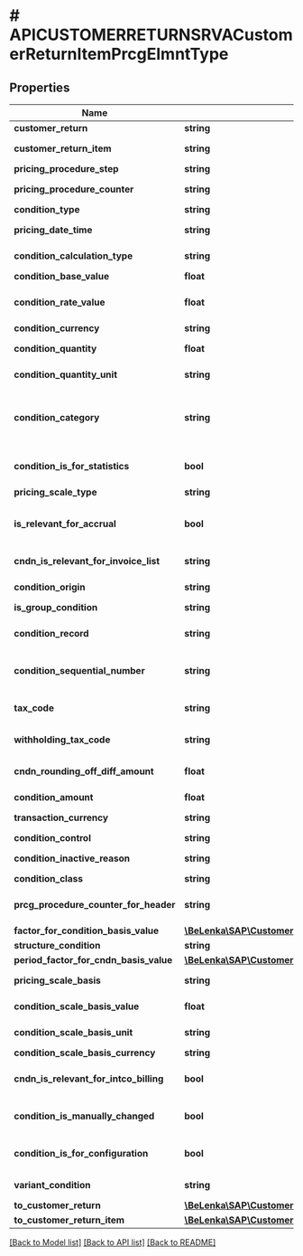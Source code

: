 # # APICUSTOMERRETURNSRVACustomerReturnItemPrcgElmntType

## Properties

Name | Type | Description | Notes
------------ | ------------- | ------------- | -------------
**customer_return** | **string** |  | [optional]
**customer_return_item** | **string** | Condition item number | [optional]
**pricing_procedure_step** | **string** |  | [optional]
**pricing_procedure_counter** | **string** | Condition Counter | [optional]
**condition_type** | **string** |  | [optional]
**pricing_date_time** | **string** | Timestamp for Pricing | [optional]
**condition_calculation_type** | **string** | Calculation Type for Condition | [optional]
**condition_base_value** | **float** |  | [optional]
**condition_rate_value** | **float** | Condition Amount or Percentage | [optional]
**condition_currency** | **string** | Currency Key | [optional]
**condition_quantity** | **float** | Condition Pricing Unit | [optional]
**condition_quantity_unit** | **string** | Condition Unit in the Document | [optional]
**condition_category** | **string** | Condition Category (Examples: Tax, Freight, Price, Cost) | [optional]
**condition_is_for_statistics** | **bool** | Condition is used for statistics | [optional]
**pricing_scale_type** | **string** |  | [optional]
**is_relevant_for_accrual** | **bool** | Condition is Relevant for Accrual  (e.g. Freight) | [optional]
**cndn_is_relevant_for_invoice_list** | **string** | Condition for Invoice List | [optional]
**condition_origin** | **string** | Origin of the Condition | [optional]
**is_group_condition** | **string** |  | [optional]
**condition_record** | **string** | Number of Condition Record | [optional]
**condition_sequential_number** | **string** | Sequential Number of the Condition | [optional]
**tax_code** | **string** | Tax on Sales/Purchases Code | [optional]
**withholding_tax_code** | **string** | Withholding Tax Code | [optional]
**cndn_rounding_off_diff_amount** | **float** | Rounding-Off Difference of the Condition | [optional]
**condition_amount** | **float** |  | [optional]
**transaction_currency** | **string** | SD Document Currency | [optional]
**condition_control** | **string** |  | [optional]
**condition_inactive_reason** | **string** | Condition is Inactive | [optional]
**condition_class** | **string** |  | [optional]
**prcg_procedure_counter_for_header** | **string** | Condition Counter (Header) | [optional]
**factor_for_condition_basis_value** | [**\BeLenka\SAP\CustomerReturn\Model\ConditionFactor**](ConditionFactor.md) |  | [optional]
**structure_condition** | **string** |  | [optional]
**period_factor_for_cndn_basis_value** | [**\BeLenka\SAP\CustomerReturn\Model\ConditionFactor1**](ConditionFactor1.md) |  | [optional]
**pricing_scale_basis** | **string** | Scale Basis Indicator | [optional]
**condition_scale_basis_value** | **float** | Scale Base Value | [optional]
**condition_scale_basis_unit** | **string** | Condition Scale Unit of Measure | [optional]
**condition_scale_basis_currency** | **string** |  | [optional]
**cndn_is_relevant_for_intco_billing** | **bool** | Condition for Intercompany Billing | [optional]
**condition_is_manually_changed** | **bool** | Condition Changed Manually | [optional]
**condition_is_for_configuration** | **bool** | Condition Used for Variant Configuration | [optional]
**variant_condition** | **string** | Variant Condition Key | [optional]
**to_customer_return** | [**\BeLenka\SAP\CustomerReturn\Model\APICUSTOMERRETURNSRVACustomerReturnType**](APICUSTOMERRETURNSRVACustomerReturnType.md) |  | [optional]
**to_customer_return_item** | [**\BeLenka\SAP\CustomerReturn\Model\APICUSTOMERRETURNSRVACustomerReturnItemType**](APICUSTOMERRETURNSRVACustomerReturnItemType.md) |  | [optional]

[[Back to Model list]](../../README.md#models) [[Back to API list]](../../README.md#endpoints) [[Back to README]](../../README.md)
